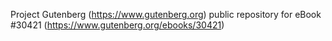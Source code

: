 Project Gutenberg (https://www.gutenberg.org) public repository for eBook #30421 (https://www.gutenberg.org/ebooks/30421)
